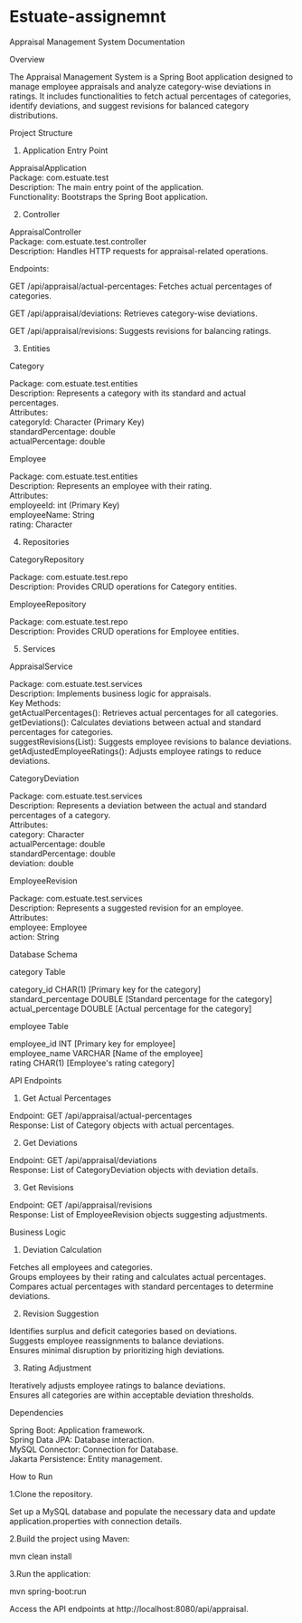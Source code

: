 # Estuate-assignemnt

Appraisal Management System Documentation

Overview

The Appraisal Management System is a Spring Boot application designed to manage employee appraisals and analyze category-wise deviations in ratings. It includes functionalities to fetch actual percentages of categories, identify deviations, and suggest revisions for balanced category distributions.

Project Structure

1. Application Entry Point

AppraisalApplication  
Package: com.estuate.test  
Description: The main entry point of the application.  
Functionality: Bootstraps the Spring Boot application.

2. Controller

AppraisalController  
Package: com.estuate.test.controller  
Description: Handles HTTP requests for appraisal-related operations.

Endpoints:

GET /api/appraisal/actual-percentages: Fetches actual percentages of categories.

GET /api/appraisal/deviations: Retrieves category-wise deviations.

GET /api/appraisal/revisions: Suggests revisions for balancing ratings.

3. Entities

Category 

Package: com.estuate.test.entities  
Description: Represents a category with its standard and actual percentages.  
Attributes:  
categoryId: Character (Primary Key)  
standardPercentage: double  
actualPercentage: double

Employee

Package: com.estuate.test.entities  
Description: Represents an employee with their rating.  
Attributes:  
employeeId: int (Primary Key)  
employeeName: String  
rating: Character  

4. Repositories

CategoryRepository

Package: com.estuate.test.repo  
Description: Provides CRUD operations for Category entities.  

EmployeeRepository

Package: com.estuate.test.repo  
Description: Provides CRUD operations for Employee entities.  

5. Services

AppraisalService

Package: com.estuate.test.services  
Description: Implements business logic for appraisals.  
Key Methods:  
getActualPercentages(): Retrieves actual percentages for all categories.  
getDeviations(): Calculates deviations between actual and standard percentages for categories.  
suggestRevisions(List<CategoryDeviation>): Suggests employee revisions to balance deviations.  
getAdjustedEmployeeRatings(): Adjusts employee ratings to reduce deviations.  

CategoryDeviation

Package: com.estuate.test.services  
Description: Represents a deviation between the actual and standard percentages of a category.  
Attributes:  
category: Character  
actualPercentage: double  
standardPercentage: double  
deviation: double  

EmployeeRevision  

Package: com.estuate.test.services  
Description: Represents a suggested revision for an employee.  
Attributes:  
employee: Employee  
action: String  

Database Schema

category Table

category_id CHAR(1) [Primary key for the category]  
standard_percentage DOUBLE [Standard percentage for the category]  
actual_percentage DOUBLE [Actual percentage for the category]

employee Table

employee_id INT [Primary key for employee]  
employee_name VARCHAR [Name of the employee]  
rating CHAR(1) [Employee's rating category]

API Endpoints

1. Get Actual Percentages

Endpoint: GET /api/appraisal/actual-percentages  
Response: List of Category objects with actual percentages.

2. Get Deviations

Endpoint: GET /api/appraisal/deviations  
Response: List of CategoryDeviation objects with deviation details.

3. Get Revisions

Endpoint: GET /api/appraisal/revisions  
Response: List of EmployeeRevision objects suggesting adjustments.

Business Logic

1. Deviation Calculation

Fetches all employees and categories.  
Groups employees by their rating and calculates actual percentages.  
Compares actual percentages with standard percentages to determine deviations.

2. Revision Suggestion

Identifies surplus and deficit categories based on deviations.  
Suggests employee reassignments to balance deviations.  
Ensures minimal disruption by prioritizing high deviations.

3. Rating Adjustment

Iteratively adjusts employee ratings to balance deviations.  
Ensures all categories are within acceptable deviation thresholds.  

Dependencies

Spring Boot: Application framework.  
Spring Data JPA: Database interaction.  
MySQL Connector: Connection for Database.  
Jakarta Persistence: Entity management.  

How to Run

1.Clone the repository.

Set up a MySQL database and populate the necessary data and update application.properties with connection details.

2.Build the project using Maven:

mvn clean install

3.Run the application:

mvn spring-boot:run

Access the API endpoints at http://localhost:8080/api/appraisal.

